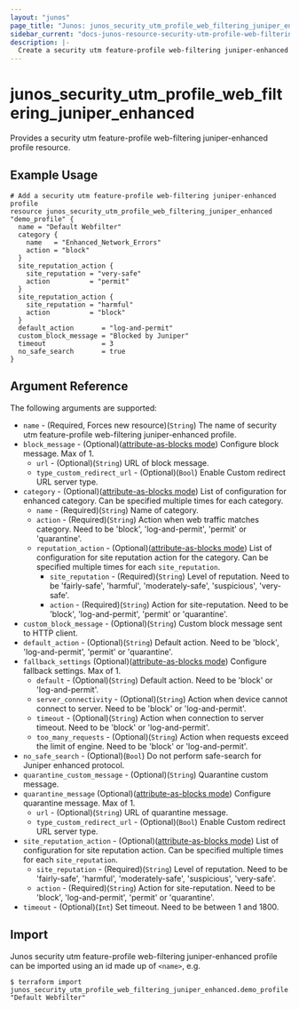 ```yaml
---
layout: "junos"
page_title: "Junos: junos_security_utm_profile_web_filtering_juniper_enhanced"
sidebar_current: "docs-junos-resource-security-utm-profile-web-filtering-juniper-enhanced"
description: |-
  Create a security utm feature-profile web-filtering juniper-enhanced profile (when Junos device supports it)
---
```


# junos_security_utm_profile_web_filtering_juniper_enhanced

Provides a security utm feature-profile web-filtering juniper-enhanced profile resource.

## Example Usage

```hcl
# Add a security utm feature-profile web-filtering juniper-enhanced profile
resource junos_security_utm_profile_web_filtering_juniper_enhanced "demo_profile" {
  name = "Default Webfilter"
  category {
    name   = "Enhanced_Network_Errors"
    action = "block"
  }
  site_reputation_action {
    site_reputation = "very-safe"
    action          = "permit"
  }
  site_reputation_action {
    site_reputation = "harmful"
    action          = "block"
  }
  default_action       = "log-and-permit"
  custom_block_message = "Blocked by Juniper"
  timeout              = 3
  no_safe_search       = true
}
```

## Argument Reference

The following arguments are supported:

* `name` - (Required, Forces new resource)(`String`) The name of security utm feature-profile web-filtering juniper-enhanced profile.
* `block_message` - (Optional)([attribute-as-blocks mode](https://www.terraform.io/docs/configuration/attr-as-blocks.html)) Configure block message. Max of 1.
  * `url` - (Optional)(`String`) URL of block message.
  * `type_custom_redirect_url` - (Optional)(`Bool`) Enable Custom redirect URL server type.
* `category` - (Optional)([attribute-as-blocks mode](https://www.terraform.io/docs/configuration/attr-as-blocks.html)) List of configuration for enhanced category. Can be specified multiple times for each category.
  * `name` - (Required)(`String`) Name of category.
  * `action` - (Required)(`String`) Action when web traffic matches category. Need to be 'block', 'log-and-permit', 'permit' or 'quarantine'.
  * `reputation_action` - (Optional)([attribute-as-blocks mode](https://www.terraform.io/docs/configuration/attr-as-blocks.html)) List of configuration for site reputation action for the category. Can be specified multiple times for each `site_reputation`.
    * `site_reputation` - (Required)(`String`) Level of reputation. Need to be 'fairly-safe', 'harmful', 'moderately-safe', 'suspicious', 'very-safe'.
    * `action` - (Required)(`String`) Action for site-reputation. Need to be 'block', 'log-and-permit', 'permit' or 'quarantine'.
* `custom_block_message` - (Optional)(`String`) Custom block message sent to HTTP client.
* `default_action` - (Optional)(`String`) Default action. Need to be 'block', 'log-and-permit', 'permit' or 'quarantine'.
* `fallback_settings` (Optional)([attribute-as-blocks mode](https://www.terraform.io/docs/configuration/attr-as-blocks.html)) Configure fallback settings. Max of 1.
  * `default` - (Optional)(`String`) Default action. Need to be 'block' or 'log-and-permit'.
  * `server_connectivity` - (Optional)(`String`) Action when device cannot connect to server. Need to be 'block' or 'log-and-permit'.
  * `timeout` - (Optional)(`String`) Action when connection to server timeout. Need to be 'block' or 'log-and-permit'.
  * `too_many_requests` - (Optional)(`String`) Action when requests exceed the limit of engine. Need to be 'block' or 'log-and-permit'.
* `no_safe_search` - (Optional)(`Bool`) Do not perform safe-search for Juniper enhanced protocol.
* `quarantine_custom_message` - (Optional)(`String`) Quarantine custom message.
* `quarantine_message` (Optional)([attribute-as-blocks mode](https://www.terraform.io/docs/configuration/attr-as-blocks.html)) Configure quarantine message. Max of 1.
  * `url` - (Optional)(`String`) URL of quarantine message.
  * `type_custom_redirect_url` - (Optional)(`Bool`) Enable Custom redirect URL server type.
 * `site_reputation_action` - (Optional)([attribute-as-blocks mode](https://www.terraform.io/docs/configuration/attr-as-blocks.html)) List of configuration for site reputation action. Can be specified multiple times for each `site_reputation`.
   * `site_reputation` - (Required)(`String`) Level of reputation. Need to be 'fairly-safe', 'harmful', 'moderately-safe', 'suspicious', 'very-safe'.
   * `action` - (Required)(`String`) Action for site-reputation. Need to be 'block', 'log-and-permit', 'permit' or 'quarantine'.
* `timeout` - (Optional)(`Int`) Set timeout. Need to be between 1 and 1800.

## Import

Junos security utm feature-profile web-filtering juniper-enhanced profile can be imported using an id made up of `<name>`, e.g.

```
$ terraform import junos_security_utm_profile_web_filtering_juniper_enhanced.demo_profile "Default Webfilter"
```
